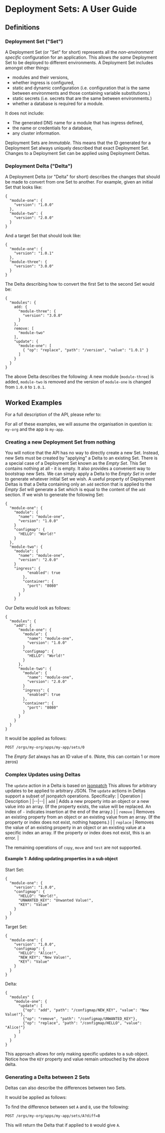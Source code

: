 



# Deployment Sets: A User Guide

## Definitions
### Deployment Set ("Set")
A Deployment Set (or "Set" for short) represents all the _non-environment specific_ configuration for an application. This allows _the same_ Deployment Set to be deployed to different environments.
A Deployment Set includes amongst other things:
 - modules and their versions,
 - whether ingress is configured,
 - static and dynamic configuration (i.e. configuration that is the same between environments and those containing variable substitutions.)
 - static secrets (i.e. secrets that are the same between environments.)
 - whether a database is required for a module.

It does not include:
- The generated DNS name for a module that has ingress defined,
- the name or credentials for a database,
- any cluster information.

Deployment Sets are _Immutable_. This means that the ID generated for a Deployment Set always uniquely described that exact Deployment Set. Changes to a Deployment Set can be applied using Deployment Deltas.

### Deployment Delta ("Delta")
A Deployment Delta (or "Delta" for short) describes the changes that should be made to convert from one Set to another.
For example, given an initial Set that looks like:

    {
      "module-one": {
        "version": "1.0.0"
      },
      "module-two": {
        "version": "2.0.0"
      }
    }
  And a target Set that should look like:

    {
      "module-one": {
        "version": "1.0.1"
      },
      "module-three": {
        "version": "3.0.0"
      }
    }

The Delta describing how to convert the first Set to the second Set would be:

    {
      "modules": {
        add: {
          "module-three": {
            "version": "3.0.0"
          }
        },
        remove: [
          "module-two"
        ],
        "update": {
          "module-one": [
            { "op": "replace", "path": "/version", "value": "1.0.1" }
          ]
        }
      }
    }

The above Delta describes the following:
A new module (`module-three`) is added, `module-two` is removed and the version of `module-one` is changed from `1.0.0` to `1.0.1`.

## Worked Examples
For a full description of the API, please refer to:

For all of these examples, we will assume the organisation in question is: `my-org` and the app is `my-app`.

### Creating a new Deployment Set from nothing
You will notice that the API has no way to directly create a new Set. Instead, new Sets must be created by "applying" a Delta to an existing Set. There is a special case of a Deployment Set known as the _Empty Set_. This Set contains nothing at all - it is empty. It also provides a convenient way to bootstrap new Sets. We can simply apply a Delta to the _Empty Set_ in order to generate whatever initial Set we wish.
A useful property of Deployment Deltas is that a Delta containing only an `add` section that is applied to the _Empty Set_ will generate a Set which is equal to the content of the `add` section.
If  we wish to generate the following Set:

    {
      "module-one": {
        "module": {
          "name": "module-one",
          "version": "1.0.0"
        }
        "configmap": {
          "HELLO": "World!"
        }
      },
      "module-two": {
        "module": {
          "name": "module-one",
          "version": "2.0.0"
        }
        "ingress": {
              "enabled": true
            },
            "container": {
              "port": "8080"
            }
          }
        }

Our Delta would look as follows:

    {
      "modules": {
        "add": {
          "module-one": {
            "module": {
              "name": "module-one",
              "version": "1.0.0"
            }
            "configmap": {
              "HELLO": "World!"
            }
          },
          "module-two": {
            "module": {
              "name": "module-one",
              "version": "2.0.0"
            }
            "ingress": {
              "enabled": true
            },
            "container": {
              "port": "8080"
            }
          }
        }
      }
    }

It would be applied as follows:

    POST /orgs/my-org/apps/my-app/sets/0

The _Empty Set_ always has an ID value of `0`. (Note, this can contain 1 or more zeros)

### Complex Updates using Deltas

The `update` action in a Delta is based on [jsonpatch](https://tools.ietf.org/html/rfc6902) This allows for arbitrary updates to be applied to arbitrary JSON. The `update` actions in Deltas support a subset of jsonpatch operations. Specifically:
| Operation | Description |
|--|--|
| `add` | Adds a new property into an object or a new value into an array. (If the property exists, the value will be replaced. An index of `-` indicates insertion at the end of the array.) |
| `remove` | Removes an existing property from an object or an existing value from an array. (If the property or index does not exist, nothing happens.) |
| `replace` | Removes the value of an existing property in an object or an existing value at a specific index an array. If the property or index does not exist, this is an error. |

The remaining operations of `copy`, `move` and `test` are not supported.

#### Example 1: Adding updating properties in a sub object

Start Set:

    {
      "module-one": {
        "version": "1.0.0",
        "configmap": {
          "HELLO": "World!",
          "UNWANTED_KEY": "Unwanted Value!",
          "KEY": "Value"
        }
      }
    }

Target Set:

    {
      "module-one": {
        "version": "1.0.0",
        "configmap": {
          "HELLO": "Alice!",
          "NEW_KEY": "New Value!",
          "KEY": "Value"
        }
      }
    }

Delta:

    {
      "modules" {
        "module-one": {
          "update": [
            {"op": "add", "path": "/configmap/NEW_KEY", "value": "New Value!"},
            {"op": "remove", "path": "/configmap/UNWANTED_KEY"},
            {"op": "replace", "path": "/configmap/HELLO", "value": "Alice!"}
          ]
        }
      }
    }

This approach allows for only making specific updates to a sub object. Notice how the `KEY` property and value remain untouched by the above delta.

### Generating a Delta between 2 Sets

Deltas can also describe the differences between two Sets.

It would be applied as follows:

To find the difference between set `A` and `B`, use the following:

    POST /orgs/my-org/apps/my-app/sets/A?diff=B

This will return the Delta that if applied to `B` would give `A`.

